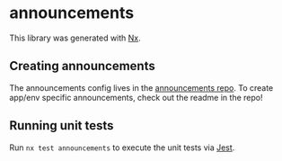# announcements

This library was generated with [Nx](https://nx.dev).

## Creating announcements

The announcements config lives in the [announcements repo](https://github.com/vegaprotocol/announcements). To create app/env specific announcements, check out the readme in the repo!

## Running unit tests

Run `nx test announcements` to execute the unit tests via [Jest](https://jestjs.io).
